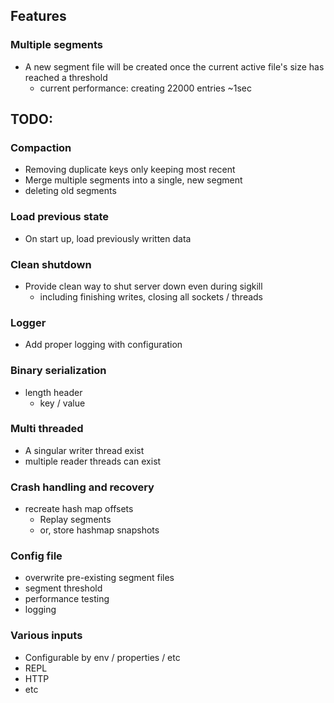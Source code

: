 ## Features
### Multiple segments

- A new segment file will be created once the current active file's size has reached a threshold
  - current performance: creating 22000 entries ~1sec

## TODO:

### Compaction

- Removing duplicate keys only keeping most recent
- Merge multiple segments into a single, new segment
- deleting old segments

### Load previous state

- On start up, load previously written data

### Clean shutdown

- Provide clean way to shut server down even during sigkill
  - including finishing writes, closing all sockets / threads

### Logger

- Add proper logging with configuration

### Binary serialization

- length header
  - key / value

### Multi threaded

- A singular writer thread exist
- multiple reader threads can exist

### Crash handling and recovery
- recreate hash map offsets
  - Replay segments
  - or, store hashmap snapshots

### Config file
- overwrite pre-existing segment files
- segment threshold
- performance testing
- logging

### Various inputs
- Configurable by env / properties / etc
- REPL
- HTTP
- etc